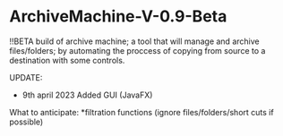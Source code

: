 # ArchiveMachine-V-0.9-Beta
!!BETA build of archive machine; a tool that will manage and archive files/folders;
by automating the proccess of copying from source to a destination with some controls.

UPDATE:
* 9th april 2023 Added GUI (JavaFX)

What to anticipate:
*filtration functions (ignore files/folders/short cuts if possible)

